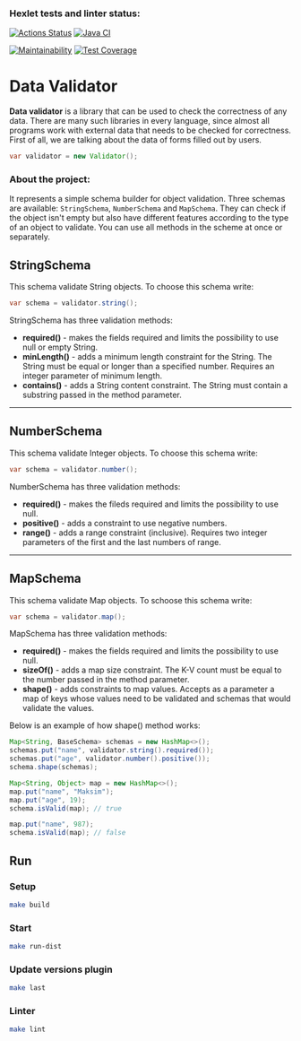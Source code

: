 ### Hexlet tests and linter status:
[![Actions Status](https://github.com/MrMikki-boop/java-project-78/actions/workflows/hexlet-check.yml/badge.svg)](https://github.com/MrMikki-boop/java-project-78/actions)
[![Java CI](https://github.com/MrMikki-boop/java-project-78/actions/workflows/main.yml/badge.svg)](https://github.com/MrMikki-boop/java-project-78/actions/workflows/main.yml)

[![Maintainability](https://api.codeclimate.com/v1/badges/172cc8c3b415d9db6f27/maintainability)](https://codeclimate.com/github/MrMikki-boop/java-project-78/maintainability)
[![Test Coverage](https://api.codeclimate.com/v1/badges/172cc8c3b415d9db6f27/test_coverage)](https://codeclimate.com/github/MrMikki-boop/java-project-78/test_coverage)

# Data Validator
**Data validator** is a library that can be used to check the correctness of any data. There are many such libraries in every language, since almost all programs work with external data that needs to be checked for correctness. First of all, we are talking about the data of forms filled out by users.
```java
var validator = new Validator();
```

### About the project:
It represents a simple schema builder for object validation. Three schemas are available: `StringSchema`, `NumberSchema` and `MapSchema`. They can check if the object isn't empty but also have different features according to the type of an object to validate. You can use all methods in the scheme at once or separately.

## StringSchema

This schema validate String objects. To choose this schema write:

```java
var schema = validator.string();
```

StringSchema has three validation methods:
* __required()__ - makes the fields required and limits the possibility to use null or empty String.
* __minLength()__ - adds a minimum length constraint for the String. The String must be equal or longer than a specified number. Requires an integer parameter of minimum length.
* __contains()__ - adds a String content constraint. The String must contain a substring passed in the method parameter.

-----
## NumberSchema

This schema validate Integer objects. To choose this schema write:

```java
var schema = validator.number();
```

NumberSchema has three validation methods:
* __required()__ - makes the fileds required and limits the possibility to use null.
* __positive()__ - adds a constraint to use negative numbers.
* __range()__ - adds a range constraint (inclusive). Requires two integer parameters of the first and the last numbers of range.

-----
## MapSchema

This schema validate Map objects. To schoose this schema write:

```java
var schema = validator.map();
```

MapSchema has three validation methods:
* __required()__ - makes the fields required and limits the possibility to use null.
* __sizeOf()__ - adds a map size constraint. The K-V count must be equal to the number passed in the method parameter.
* __shape()__ - adds constraints to map values. Accepts as a parameter a map of keys whose values need to be validated and schemas that would validate the values.

Below is an example of how shape() method works:

```java
Map<String, BaseSchema> schemas = new HashMap<>();
schemas.put("name", validator.string().required());
schemas.put("age", validator.number().positive());
schema.shape(schemas);

Map<String, Object> map = new HashMap<>();
map.put("name", "Maksim");
map.put("age", 19);
schema.isValid(map); // true

map.put("name", 987);
schema.isValid(map); // false
```
## Run
### Setup
```sh
make build
```
### Start
```sh
make run-dist
```
### Update versions plugin
```sh
make last
```
### Linter
```sh
make lint
```